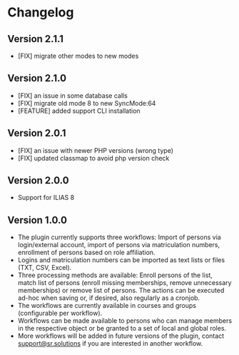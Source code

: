 # Changelog

## Version 2.1.1
- [FIX] migrate other modes to new modes

## Version 2.1.0
- [FIX] an issue in some database calls
- [FIX] migrate old mode 8 to new SyncMode:64
- [FEATURE] added support CLI installation

## Version 2.0.1
- [FIX] an issue with newer PHP versions (wrong type)
- [FIX] updated classmap to avoid php version check

## Version 2.0.0
- Support for ILIAS 8

## Version 1.0.0

- The plugin currently supports three workflows: Import of persons via login/external account, import of persons via matriculation numbers, enrollment of persons based on role affiliation.
- Logins and matriculation numbers can be imported as text lists or files (TXT, CSV, Excel).
- Three processing methods are available: Enroll persons of the list, match list of persons (enroll missing memberships, remove unnecessary memberships) or remove list of persons.
  The actions can be executed ad-hoc when saving or, if desired, also regularly as a cronjob.
- The workflows are currently available in courses and groups (configurable per workflow).
- Workflows can be made available to persons who can manage members in the respective object or be granted to a set of local and global roles.
- More workflows will be added in future versions of the plugin, contact support@sr.solutions if you are interested in another workflow.


